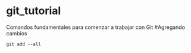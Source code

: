 # git_tutorial
Comandos fundamentales para comenzar a trabajar con Git
#Agregando cambios
```git
git add --all
```
